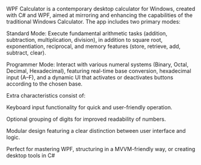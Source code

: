 WPF Calculator is a contemporary desktop calculator for Windows, created with C# and WPF, aimed at mirroring and enhancing the capabilities of the traditional Windows Calculator. The app includes two primary modes:

Standard Mode: Execute fundamental arithmetic tasks (addition, subtraction, multiplication, division), in addition to square root, exponentiation, reciprocal, and memory features (store, retrieve, add, subtract, clear).

Programmer Mode: Interact with various numeral systems (Binary, Octal, Decimal, Hexadecimal), featuring real-time base conversion, hexadecimal input (A–F), and a dynamic UI that activates or deactivates buttons according to the chosen base.

Extra characteristics consist of:

Keyboard input functionality for quick and user-friendly operation.

Optional grouping of digits for improved readability of numbers.

Modular design featuring a clear distinction between user interface and logic.

Perfect for mastering WPF, structuring in a MVVM-friendly way, or creating desktop tools in C#
